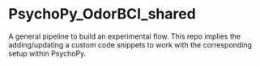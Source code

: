# PsychoPy_OdorBCI_shared
A general pipeline to build an experimental flow. This repo implies the adding/updating a custom code snippets to work with the corresponding setup within PsychoPy.
